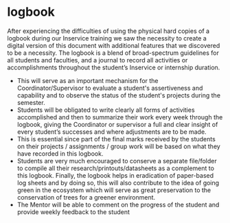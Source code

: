# logbook

After experiencing the difficulties of using the physical hard copies of a logbook during our Inservice training we saw the necessity to create a digital version of this document with additional features that we discovered to be a necessity. The logbook is a blend of broad-spectrum guidelines for all students and faculties, and a journal to record all activities or accomplishments throughout the student’s Inservice or internship duration.
- This will serve as an important mechanism for the Coordinator/Supervisor to evaluate a student's assertiveness and capability and to observe the status of the student's projects during the semester.
- Students will be obligated to write clearly all forms of activities accomplished and then to summarize their work every week through the logbook, giving the Coordinator or supervisor a full and clear insight of every student’s successes and where adjustments are to be made.
- This is essential since part of the final marks received by the students on their projects / assignments / group work will be based on what they have recorded in this logbook.
- Students are very much encouraged to conserve a separate file/folder to compile all their research/printouts/datasheets as a complement to this logbook. Finally, the logbook helps in eradication of paper-based log sheets and by doing so, this will also contribute to the idea of going green in the ecosystem which will serve as great preservation to the conservation of trees for a greener environment.
- The Mentor will be able to comment on the progress of the student and provide weekly feedback to the student
